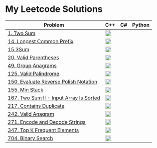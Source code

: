 # My Leetcode Solutions
| Problem | C++ | C# | Python |
|---------|-----|--------|------|
| [1. Two Sum](https://leetcode.com/problems/two-sum/description/) | [<img src="https://raw.githubusercontent.com/isocpp/logos/master/cpp_logo.png" width="18"/>](https://github.com/majortom69/Leetcode/blob/master/cpp/1.cpp) | | |
| [14. Longest Common Prefix](https://leetcode.com/problems/longest-common-prefix/description/) | [<img src="https://raw.githubusercontent.com/isocpp/logos/master/cpp_logo.png" width="18"/>](https://github.com/majortom69/Leetcode/blob/master/cpp/14.cpp) | | |
| [15.3Sum](https://leetcode.com/problems/3sum/description/) | [<img src="https://raw.githubusercontent.com/isocpp/logos/master/cpp_logo.png" width="18"/>](https://github.com/majortom69/Leetcode/blob/master/cpp/15.cpp) | | |
| [20. Valid Parentheses](https://leetcode.com/problems/valid-parentheses/description/) | [<img src="https://raw.githubusercontent.com/isocpp/logos/master/cpp_logo.png" width="18"/>](https://github.com/majortom69/Leetcode/blob/master/cpp/20.cpp) | | |
| [49. Group Anagrams](https://leetcode.com/problems/group-anagrams/description/) | [<img src="https://raw.githubusercontent.com/isocpp/logos/master/cpp_logo.png" width="18"/>](https://github.com/majortom69/Leetcode/blob/master/cpp/49.cpp) | | |
| [125. Valid Palindrome](https://leetcode.com/problems/valid-palindrome/description/) | [<img src="https://raw.githubusercontent.com/isocpp/logos/master/cpp_logo.png" width="18"/>](https://github.com/majortom69/Leetcode/blob/master/cpp/125.cpp) | | |
| [150. Evaluate Reverse Polish Notation](https://leetcode.com/problems/evaluate-reverse-polish-notation/description/) | [<img src="https://raw.githubusercontent.com/isocpp/logos/master/cpp_logo.png" width="18"/>](https://github.com/majortom69/Leetcode/blob/master/cpp/150.cpp) | | |
| [155. Min Stack](https://leetcode.com/problems/min-stack/description/) | [<img src="https://raw.githubusercontent.com/isocpp/logos/master/cpp_logo.png" width="18"/>](https://github.com/majortom69/Leetcode/blob/master/cpp/155.cpp) | | |
| [167. Two Sum II - Input Array Is Sorted](https://leetcode.com/problems/two-sum-ii-input-array-is-sorted/description/) | [<img src="https://raw.githubusercontent.com/isocpp/logos/master/cpp_logo.png" width="18"/>](https://github.com/majortom69/Leetcode/blob/master/cpp/167.cpp) | | |
| [217. Contains Duplicate](https://leetcode.com/problems/contains-duplicate/description/) | [<img src="https://raw.githubusercontent.com/isocpp/logos/master/cpp_logo.png" width="18"/>](https://github.com/majortom69/Leetcode/blob/master/cpp/217.cpp) | | |
| [242. Valid Anagram](https://leetcode.com/problems/valid-anagram/description/) | [<img src="https://raw.githubusercontent.com/isocpp/logos/master/cpp_logo.png" width="18"/>](https://github.com/majortom69/Leetcode/blob/master/cpp/242.cpp) | | |
| [271. Encode and Decode Strings](https://leetcode.com/problems/encode-and-decode-strings/description/) | [<img src="https://raw.githubusercontent.com/isocpp/logos/master/cpp_logo.png" width="18"/>](https://github.com/majortom69/Leetcode/blob/master/cpp/271.cpp) | | |
| [347. Top K Frequent Elements](https://leetcode.com/problems/top-k-frequent-elements/description/) | [<img src="https://raw.githubusercontent.com/isocpp/logos/master/cpp_logo.png" width="18"/>](https://github.com/majortom69/Leetcode/blob/master/cpp/347.cpp) | | |
| [704. Binary Search](https://leetcode.com/problems/binary-search/description/) | [<img src="https://raw.githubusercontent.com/isocpp/logos/master/cpp_logo.png" width="18"/>](https://github.com/majortom69/Leetcode/blob/master/cpp/704.cpp) | | |
